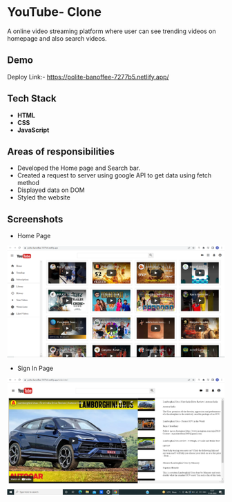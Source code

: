 
# YouTube- Clone

A online video streaming platform where user can see trending videos on homepage and also search videos.


## Demo



Deploy Link:-  https://polite-banoffee-7277b5.netlify.app/


## Tech Stack

 - **HTML**
 - **CSS** 
 - **JavaScript**
 
 



## Areas of responsibilities
- Developed the Home page and Search bar.
- Created a request to server using google API to get data using fetch method
-  Displayed data on DOM
-  Styled the website


## Screenshots

- Home Page


![Homepage](https://github.com/smeetkalamkar/YouTube-Clone/blob/main/images/home.png)

- Sign In Page


![Video](https://github.com/smeetkalamkar/YouTube-Clone/blob/main/images/vide.png)












